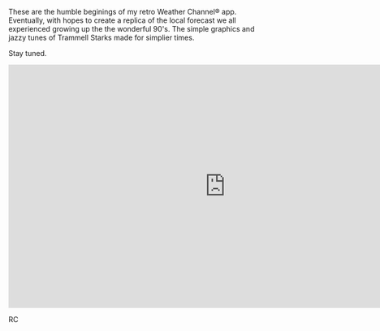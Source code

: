 These are the humble beginings of my retro Weather Channel® app. Eventually, with hopes to create a replica of the local forecast we all experienced growing up the the wonderful 90's. The simple graphics and jazzy tunes of Trammell Starks made for simplier times. 


Stay tuned.

<iframe width="854" height="480" src="https://www.youtube.com/embed/sLLSrN9Jrsc" frameborder="0" allow="autoplay; encrypted-media" allowfullscreen></iframe>

RC